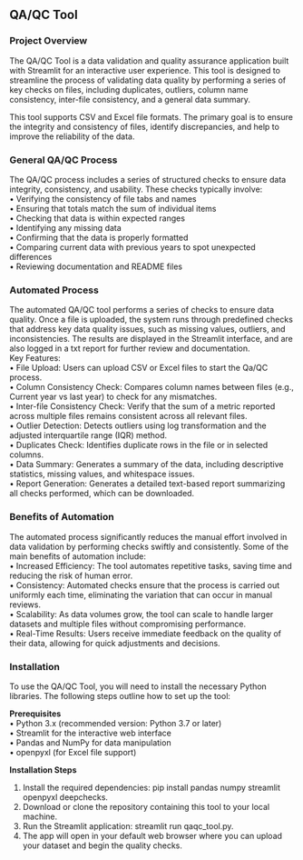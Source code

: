 ## QA/QC Tool 


### Project Overview
The QA/QC Tool is a data validation and quality assurance application built with Streamlit for an interactive user experience. This tool is designed to streamline the process of validating data quality by performing a series of key checks on files, including duplicates, outliers, column name consistency, inter-file consistency, and a general data summary.

This tool supports CSV and Excel file formats. The primary goal is to ensure the integrity and consistency of files, identify discrepancies, and help to improve the reliability of the data.

### General QA/QC Process 
The QA/QC process includes a series of structured checks to ensure data integrity, consistency, and usability. These checks typically involve:\
•	Verifying the consistency of file tabs and names\
•	Ensuring that totals match the sum of individual items\
•	Checking that data is within expected ranges\
•	Identifying any missing data\
•	Confirming that the data is properly formatted\
•	Comparing current data with previous years to spot unexpected differences\
•	Reviewing documentation and README files

### Automated Process
The automated QA/QC tool performs a series of checks to ensure data quality. Once a file is uploaded, the system runs through predefined checks that address key data quality issues, such as missing values, outliers, and inconsistencies. The results are displayed in the Streamlit interface, and are also logged in a txt report for further review and documentation.\
Key Features:\
• File Upload: Users can upload CSV or Excel files to start the Qa/QC process.\
• Column Consistency Check: Compares column names between files (e.g., Current year vs last year) to check for any mismatches.\
• Inter-file Consistency Check: Verify that the sum of a metric reported across multiple files remains consistent across all relevant files.\
• Outlier Detection: Detects outliers using log transformation and the adjusted interquartile range (IQR) method.\
• Duplicates Check: Identifies duplicate rows in the file or in selected columns.\
• Data Summary: Generates a summary of the data, including descriptive statistics, missing values, and whitespace issues.\
• Report Generation: Generates a detailed text-based report summarizing all checks performed, which can be downloaded.

### Benefits of Automation
The automated process significantly reduces the manual effort involved in data validation by performing checks swiftly and consistently. Some of the main benefits of automation include:\
• Increased Efficiency: The tool automates repetitive tasks, saving time and reducing the risk of human error.\
• Consistency: Automated checks ensure that the process is carried out uniformly each time, eliminating the variation that can occur in manual reviews.\
• Scalability: As data volumes grow, the tool can scale to handle larger datasets and multiple files without compromising performance.\
• Real-Time Results: Users receive immediate feedback on the quality of their data, allowing for quick adjustments and decisions.

### Installation 
To use the QA/QC Tool, you will need to install the necessary Python libraries. The following steps outline how to set up the tool:

**Prerequisites**\
• Python 3.x (recommended version: Python 3.7 or later)\
• Streamlit for the interactive web interface\
• Pandas and NumPy for data manipulation\
• openpyxl (for Excel file support)

**Installation Steps**
1. Install the required dependencies: pip install pandas numpy streamlit openpyxl deepchecks.
2. Download or clone the repository containing this tool to your local machine.
3. Run the Streamlit application: streamlit run qaqc_tool.py.
4. The app will open in your default web browser where you can upload your dataset and begin the quality checks.
